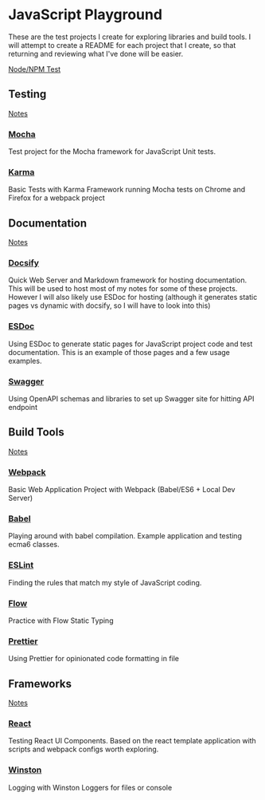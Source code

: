 # JavaScript Playground

These are the test projects I create for exploring libraries and build tools. I will attempt to create a README for each project that I create, so that returning and reviewing what I've done will be easier.

[Node/NPM Test](/play/test.npm/)


## Testing
[Notes](/NOTES/test.md)

### [Mocha](/play/test.mocha/)
  Test project for the Mocha framework for JavaScript Unit tests.

### [Karma](/play/test.karma/)
  Basic Tests with Karma Framework running Mocha tests on Chrome and Firefox for a webpack project

## Documentation
[Notes](/NOTES/doc.md)

### [Docsify](/play/test.docsify/docs/)
 Quick Web Server and Markdown framework for hosting documentation. This will be used to host most of my notes for some of these projects. However I will also likely use ESDoc for hosting (although it generates static pages vs dynamic with docsify, so I will have to look into this)

### [ESDoc](/play/test.esdoc/)
  Using ESDoc to generate static pages for JavaScript project code and test documentation. This is an example of those pages and a few usage examples.

### [Swagger](/play/test.swagger)
  Using OpenAPI schemas and libraries to set up Swagger site for hitting API endpoint


## Build Tools
[Notes](/NOTES/build.md)

### [Webpack](/play/test.webpack/)
  Basic Web Application Project with Webpack (Babel/ES6 + Local Dev Server)

### [Babel](/play/test.babel/)
 Playing around with babel compilation. Example application and testing ecma6 classes.

### [ESLint](/play/test.eslint/)
 Finding the rules that match my style of JavaScript coding.

### [Flow](/play/test.flow/)
  Practice with Flow Static Typing

### [Prettier](/play/test.prettier/)
  Using Prettier for opinionated code formatting in file



## Frameworks
[Notes](/NOTES/framework.md)

### [React](/play/test.react/)
  Testing React UI Components. Based on the react template application with scripts and webpack configs worth exploring.

### [Winston](/play/test.winston/)
  Logging with Winston Loggers for files or console
